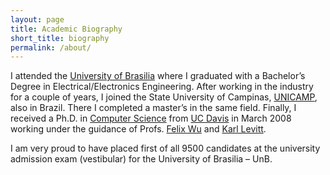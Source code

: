 ```yaml
---
layout: page
title: Academic Biography
short_title: biography
permalink: /about/
---
```


I attended the [University of Brasilia](http://www.unb.br/) where I graduated with a Bachelor&#8217;s Degree in Electrical/Electronics Engineering. After working in the industry for a couple of years, I joined the State University of Campinas, [UNICAMP](http://www.unicamp.br/), also in Brazil. There I completed a master&#8217;s in the same field. Finally, I received a Ph.D. in [Computer Science](http://www.cs.ucdavis.edu) from [UC Davis](http://www.ucdavis.edu) in March 2008 working under the guidance of Profs. [Felix Wu](http://www.cs.ucdavis.edu/%7Ewu) and [Karl Levitt](http://faculty.engineering.ucdavis.edu/levitt/).﻿

I am very proud to have placed first of all 9500 candidates at the university admission exam (vestibular) for the University of Brasilia &#8211; UnB.
